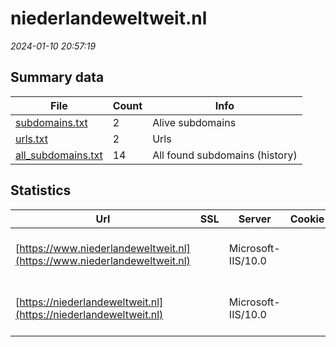 # niederlandeweltweit.nl
*2024-01-10 20:57:19*
## Summary data
| File       | Count | Info |
|------------|-------|------|
|[subdomains.txt](/data/niederlandeweltweit.nl/subdomains.txt)|2|Alive subdomains|
|[urls.txt](/data/niederlandeweltweit.nl/urls.txt)|2|Urls|
|[all_subdomains.txt](/data/niederlandeweltweit.nl/all_subdomains.txt)|14|All found subdomains (history)|
## Statistics
| Url | SSL | Server | Cookie | HSTS | CSP | XFO | XXP | RP | Tech |Title |
|------------|-------|------|------|------|------|------|------|------|------|------|
|[https://www.niederlandeweltweit.nl](https://www.niederlandeweltweit.nl)| |Microsoft-IIS/10.0| |:white_check_mark: | :white_check_mark:| :white_check_mark: | | :white_check_mark: |HSTS IIS:10.0 Windows Server|Document Moved|
|[https://niederlandeweltweit.nl](https://niederlandeweltweit.nl)| |Microsoft-IIS/10.0| |:white_check_mark: | :white_check_mark:| :white_check_mark: | | :white_check_mark: |HSTS IIS:10.0 Windows Server|Document Moved|
